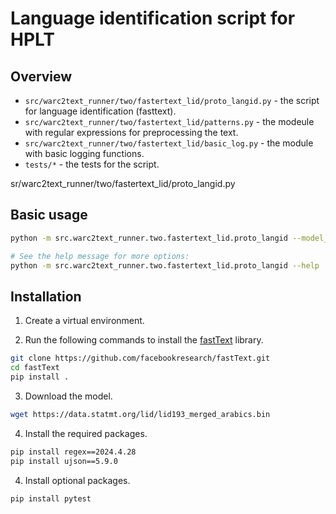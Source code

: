 # Language identification script for HPLT

## Overview

* `src/warc2text_runner/two/fastertext_lid/proto_langid.py` - the script for language identification (fasttext).
* `src/warc2text_runner/two/fastertext_lid/patterns.py` - the modeule with regular expressions for preprocessing the text.
* `src/warc2text_runner/two/fastertext_lid/basic_log.py` - the module with basic logging functions.
* `tests/*` - the tests for the script.

sr/warc2text_runner/two/fastertext_lid/proto_langid.py

## Basic usage

```bash
python -m src.warc2text_runner.two.fastertext_lid.proto_langid --model_path $MODEL_PATH < $YOUR_FILE

# See the help message for more options:
python -m src.warc2text_runner.two.fastertext_lid.proto_langid --help

```

## Installation

1) Create a virtual environment.

2) Run the following commands to install the [fastText](https://github.com/facebookresearch/fastText?tab=readme-ov-file#building-fasttext-for-python) library.

```bash
git clone https://github.com/facebookresearch/fastText.git
cd fastText
pip install .
```

3) Download the model.
```bash
wget https://data.statmt.org/lid/lid193_merged_arabics.bin
```

4) Install the required packages.

```bash
pip install regex==2024.4.28
pip install ujson==5.9.0
```

4) Install optional packages.

```bash
pip install pytest
```
